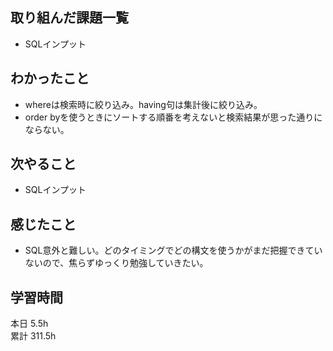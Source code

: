 ## 取り組んだ課題一覧
- SQLインプット
## わかったこと
- whereは検索時に絞り込み。having句は集計後に絞り込み。
- order byを使うときにソートする順番を考えないと検索結果が思った通りにならない。
## 次やること
- SQLインプット
## 感じたこと
- SQL意外と難しい。どのタイミングでどの構文を使うかがまだ把握できていないので、焦らずゆっくり勉強していきたい。
## 学習時間
本日 5.5h  
累計 311.5h
